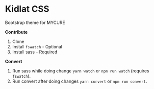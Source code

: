 # Kidlat CSS
Bootstrap theme for MYCURE

**Contribute**

1. Clone
2. Install `fswatch` - Optional
3. Install sass - Required

**Convert**

1. Run sass while doing change `yarn watch` or `npm run watch` (requires `fswatch`).
2. Run convert after doing changes `yarn convert` or `npm run convert`.